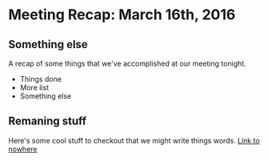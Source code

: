 # Meeting Recap: March 16th, 2016

## Something else
A recap of some things that we've accomplished at our meeting tonight.

- Things done
- More list
- Something else

## Remaning stuff
Here's some cool stuff to checkout that we might write things words. [Link to nowhere](http://www.nowhere.com)
